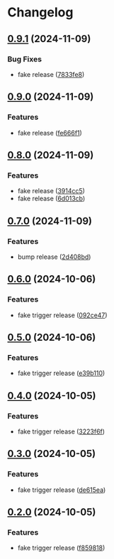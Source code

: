 # Changelog

## [0.9.1](https://github.com/tareks/sample_gem/compare/v0.9.0...v0.9.1) (2024-11-09)


### Bug Fixes

* fake release ([7833fe8](https://github.com/tareks/sample_gem/commit/7833fe8ad4340b74fd926ebf5a32e6663bd4c2c1))

## [0.9.0](https://github.com/tareks/sample_gem/compare/v0.8.0...v0.9.0) (2024-11-09)


### Features

* fake release ([fe666f1](https://github.com/tareks/sample_gem/commit/fe666f150baab666f0745212cf47f4ab353c2671))

## [0.8.0](https://github.com/tareks/sample_gem/compare/v0.7.0...v0.8.0) (2024-11-09)


### Features

* fake release ([3914cc5](https://github.com/tareks/sample_gem/commit/3914cc5781597e59d099d79c792c769cf7f760d2))
* fake release ([6d013cb](https://github.com/tareks/sample_gem/commit/6d013cbfdfb7c1be50ff64e204b8640fcea23db0))

## [0.7.0](https://github.com/tareks/sample_gem/compare/v0.6.0...v0.7.0) (2024-11-09)


### Features

* bump release ([2d408bd](https://github.com/tareks/sample_gem/commit/2d408bd45b1085e5727b32af4774988f1aa9a05b))

## [0.6.0](https://github.com/tareks/sample_gem/compare/v0.5.0...v0.6.0) (2024-10-06)


### Features

* fake trigger release ([092ce47](https://github.com/tareks/sample_gem/commit/092ce472a28b2983ff26a73a416bf924ce802d37))

## [0.5.0](https://github.com/tareks/sample_gem/compare/v0.4.0...v0.5.0) (2024-10-06)


### Features

* fake trigger release ([e39b110](https://github.com/tareks/sample_gem/commit/e39b110840b46c1af579de9d03bf31fd94f11edb))

## [0.4.0](https://github.com/tareks/sample_gem/compare/v0.3.0...v0.4.0) (2024-10-05)


### Features

* fake trigger release ([3223f6f](https://github.com/tareks/sample_gem/commit/3223f6fb1d1fb19e22b3d14a6762627e044c0104))

## [0.3.0](https://github.com/tareks/sample_gem/compare/v0.2.0...v0.3.0) (2024-10-05)


### Features

* fake trigger release ([de615ea](https://github.com/tareks/sample_gem/commit/de615eaeda8a0bd2dd2e469f845ed6f4514a85ec))

## [0.2.0](https://github.com/tareks/sample_gem/compare/0.1.4...v0.2.0) (2024-10-05)


### Features

* fake trigger release ([f859818](https://github.com/tareks/sample_gem/commit/f859818083134c21944b6e6514750cb51b227573))
